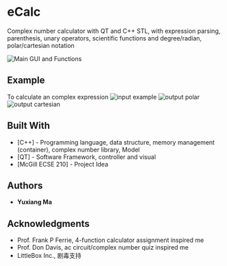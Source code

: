 # eCalc

Complex number calculator with QT and C++ STL, with expression parsing, parenthesis, unary operators, scientific functions 
and degree/radian, polar/cartesian notation

![Main GUI and Functions](eCalc/descriptive_images/main_gui.png?raw=true "Main GUI and Functions")

## Example
To calculate an complex expression
![input example](eCalc/descriptive_images/ex_input.png?raw=true)
![output polar](eCalc/descriptive_images/result_polar.png?raw=true)
![output cartesian](eCalc/descriptive_images/result_cart.png?raw=true)

## Built With

* [C++] - Programming language, data structure, memory management (container), complex number library, Model
* [QT] - Software Framework, controller and visual
* [McGill ECSE 210] - Project Idea

## Authors

* **Yuxiang Ma**

## Acknowledgments

* Prof. Frank P Ferrie, 4-function calculator assignment inspired me
* Prof. Don Davis, ac circuit/complex number quiz inspired me
* LittleBox Inc., 剧毒支持
